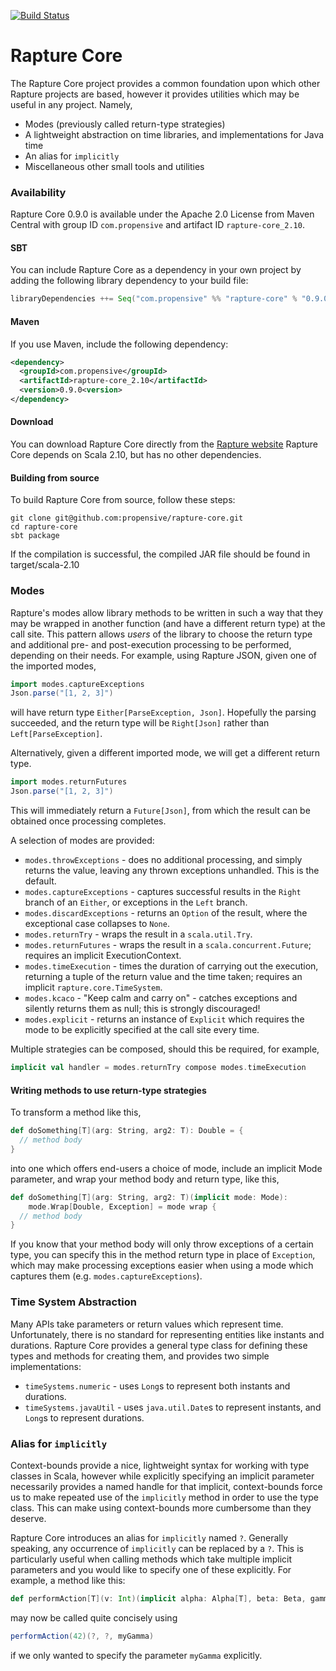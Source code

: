 [![Build Status](https://travis-ci.org/propensive/rapture-core.png?branch=master)](https://travis-ci.org/propensive/rapture-core)
# Rapture Core

The Rapture Core project provides a common foundation upon which other Rapture projects are
based, however it provides utilities which may be useful in any project. Namely,

 - Modes (previously called return-type strategies)
 - A lightweight abstraction on time libraries, and implementations for Java time
 - An alias for `implicitly`
 - Miscellaneous other small tools and utilities

### Availability

Rapture Core 0.9.0 is available under the Apache 2.0 License from Maven Central with group ID `com.propensive` and artifact ID `rapture-core_2.10`.

#### SBT

You can include Rapture Core as a dependency in your own project by adding the following library dependency to your build file:

```scala
libraryDependencies ++= Seq("com.propensive" %% "rapture-core" % "0.9.0")
```

#### Maven

If you use Maven, include the following dependency:

```xml
<dependency>
  <groupId>com.propensive</groupId>
  <artifactId>rapture-core_2.10</artifactId>
  <version>0.9.0<version>
</dependency>
```

#### Download

You can download Rapture Core directly from the [Rapture website](http://rapture.io/)
Rapture Core depends on Scala 2.10, but has no other dependencies.

#### Building from source

To build Rapture Core from source, follow these steps:

```
git clone git@github.com:propensive/rapture-core.git
cd rapture-core
sbt package
```

If the compilation is successful, the compiled JAR file should be found in target/scala-2.10

### Modes

Rapture's modes allow library methods to be written in such a way that they may
be wrapped in another function (and have a different return type) at the call site. This
pattern allows *users* of the library to choose the return type and additional pre- and
post-execution processing to be performed, depending on their needs.  For example, using Rapture
JSON, given one of the imported modes,

```scala
import modes.captureExceptions
Json.parse("[1, 2, 3]")
```

will have return type `Either[ParseException, Json]`. Hopefully the parsing succeeded, and the
return type will be `Right[Json]` rather than `Left[ParseException]`.

Alternatively, given a different imported mode, we will get a different return type.

```scala
import modes.returnFutures
Json.parse("[1, 2, 3]")
```

This will immediately return a `Future[Json]`, from which the result can be obtained once
processing completes.

A selection of modes are provided:

- `modes.throwExceptions` - does no additional processing, and simply returns the value,
  leaving any thrown exceptions unhandled. This is the default.
- `modes.captureExceptions` - captures successful results in the `Right` branch of an
  `Either`, or exceptions in the `Left` branch.
- `modes.discardExceptions` - returns an `Option` of the result, where the exceptional case
  collapses to `None`.
- `modes.returnTry` - wraps the result in a `scala.util.Try`.
- `modes.returnFutures` - wraps the result in a `scala.concurrent.Future`; requires an
  implicit ExecutionContext.
- `modes.timeExecution` - times the duration of carrying out the execution, returning a tuple
  of the return value and the time taken; requires an implicit `rapture.core.TimeSystem`.
- `modes.kcaco` - "Keep calm and carry on" - catches exceptions and silently returns them as
  null; this is strongly discouraged!
- `modes.explicit` - returns an instance of `Explicit` which requires the mode to be
  explicitly specified at the call site every time.

Multiple strategies can be composed, should this be required, for example,

```scala
implicit val handler = modes.returnTry compose modes.timeExecution
```

#### Writing methods to use return-type strategies

To transform a method like this,

```scala
def doSomething[T](arg: String, arg2: T): Double = {
  // method body
}
```

into one which offers end-users a choice of mode, include an implicit
Mode parameter, and wrap your method body and return type, like this,

```scala
def doSomething[T](arg: String, arg2: T)(implicit mode: Mode):
    mode.Wrap[Double, Exception] = mode wrap {
  // method body
}
```

If you know that your method body will only throw exceptions of a certain type, you can
specify this in the method return type in place of `Exception`, which may make processing
exceptions easier when using a mode which captures them (e.g. `modes.captureExceptions`).

### Time System Abstraction

Many APIs take parameters or return values which represent time. Unfortunately, there is no
standard for representing entities like instants and durations.  Rapture Core provides a general
type class for defining these types and methods for creating them, and provides two simple
implementations:

- `timeSystems.numeric` - uses `Long`s to represent both instants and durations.
- `timeSystems.javaUtil` - uses `java.util.Date`s to represent instants, and `Long`s to
  represent durations.

### Alias for `implicitly`

Context-bounds provide a nice, lightweight syntax for working with type classes in Scala,
however while explicitly specifying an implicit parameter necessarily provides a named handle
for that implicit, context-bounds force us to make repeated use of the `implicitly` method in
order to use the type class. This can make using context-bounds more cumbersome than they
deserve.

Rapture Core introduces an alias for `implicitly` named `?`. Generally speaking, any occurrence
of `implicitly` can be replaced by a `?`. This is particularly useful when calling methods which
take multiple implicit parameters and you would like to specify one of these explicitly. For
example, a method like this:

```scala
def performAction[T](v: Int)(implicit alpha: Alpha[T], beta: Beta, gamma: Gamma) = { ... }
```

may now be called quite concisely using

```scala
performAction(42)(?, ?, myGamma)
```

if we only wanted to specify the parameter `myGamma` explicitly.
